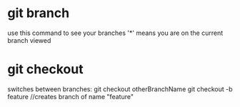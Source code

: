 # git branch
use this command to see your branches
'*' means you are on the current branch viewed

# git checkout 
switches between branches: git checkout otherBranchName
git checkout -b feature         //creates branch of name "feature"